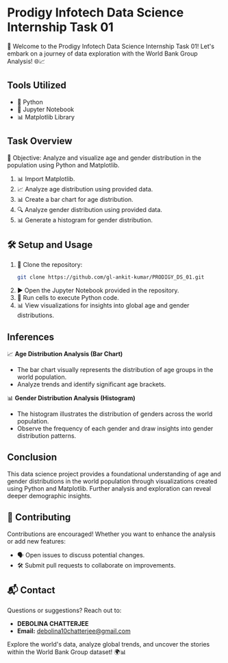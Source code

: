 # Prodigy Infotech Data Science Internship Task 01

🌟 Welcome to the Prodigy Infotech Data Science Internship Task 01! Let's embark on a journey of data exploration with the World Bank Group Analysis! 🌐📈

## Tools Utilized
- 🐍 Python
- 📔 Jupyter Notebook
- 📊 Matplotlib Library

## Task Overview
🎯 Objective: Analyze and visualize age and gender distribution in the population using Python and Matplotlib.

1. 📊 Import Matplotlib.
2. 📈 Analyze age distribution using provided data.
3. 📊 Create a bar chart for age distribution.
4. 🔍 Analyze gender distribution using provided data.
5. 📊 Generate a histogram for gender distribution.

## 🛠️ Setup and Usage
1. 🚀 Clone the repository:
    ```bash
    git clone https://github.com/gl-ankit-kumar/PRODIGY_DS_01.git
    ```
2. ▶️ Open the Jupyter Notebook provided in the repository.
3. 👀 Run cells to execute Python code.
4. 📊 View visualizations for insights into global age and gender distributions.

## Inferences
📈 **Age Distribution Analysis (Bar Chart)**
- The bar chart visually represents the distribution of age groups in the world population.
- Analyze trends and identify significant age brackets.

📊 **Gender Distribution Analysis (Histogram)**
- The histogram illustrates the distribution of genders across the world population.
- Observe the frequency of each gender and draw insights into gender distribution patterns.

## Conclusion
This data science project provides a foundational understanding of age and gender distributions in the world population through visualizations created using Python and Matplotlib. Further analysis and exploration can reveal deeper demographic insights.

## 🤝 Contributing
Contributions are encouraged! Whether you want to enhance the analysis or add new features:
- 🗣️ Open issues to discuss potential changes.
- 🛠️ Submit pull requests to collaborate on improvements.

## 📬 Contact
Questions or suggestions? Reach out to:
- **DEBOLINA CHATTERJEE**
- **Email:** [debolina10chatterjee@gmail.com](mailto:debolina10chatterjee@gmail.com)

Explore the world's data, analyze global trends, and uncover the stories within the World Bank Group dataset! 🌍📊
